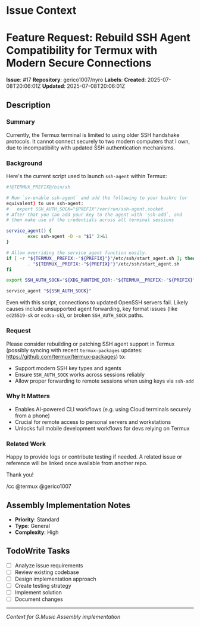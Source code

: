 # Issue Context
# Feature Request: Rebuild SSH Agent Compatibility for Termux with Modern Secure Connections

**Issue**: #17
**Repository**: gerico1007/nyro
**Labels**: 
**Created**: 2025-07-08T20:06:01Z
**Updated**: 2025-07-08T20:06:01Z

## Description
### Summary
Currently, the Termux terminal is limited to using older SSH handshake protocols. It cannot connect securely to two modern computers that I own, due to incompatibility with updated SSH authentication mechanisms.

### Background
Here's the current script used to launch `ssh-agent` within Termux:
```sh
#!@TERMUX_PREFIX@/bin/sh

# Run `sv-enable ssh-agent` and add the following to your bashrc (or
equivalent) to use ssh-agent:
#   export SSH_AUTH_SOCK="$PREFIX"/var/run/ssh-agent.socket
# After that you can add your key to the agent with `ssh-add`, and
# then make use of the credentials across all terminal sessions

service_agent() {
        exec ssh-agent -D -a "$1" 2>&1
}

# Allow overriding the service_agent function easily.
if [ -r "${TERMUX__PREFIX:-"${PREFIX}"}"/etc/ssh/start_agent.sh ]; then
        . "${TERMUX__PREFIX:-"${PREFIX}"}"/etc/ssh/start_agent.sh
fi

export SSH_AUTH_SOCK="${XDG_RUNTIME_DIR:-"${TERMUX__PREFIX:-"${PREFIX}"}/var/run"}"/ssh-agent.socket

service_agent "${SSH_AUTH_SOCK}"
```

Even with this script, connections to updated OpenSSH servers fail. Likely causes include unsupported agent forwarding, key format issues (like `ed25519-sk` or `ecdsa-sk`), or broken `SSH_AUTH_SOCK` paths.

### Request
Please consider rebuilding or patching SSH agent support in Termux (possibly syncing with recent `termux-packages` updates: https://github.com/termux/termux-packages) to:
- Support modern SSH key types and agents
- Ensure `SSH_AUTH_SOCK` works across sessions reliably
- Allow proper forwarding to remote sessions when using keys via `ssh-add`

### Why It Matters
- Enables AI-powered CLI workflows (e.g. using Cloud terminals securely from a phone)
- Crucial for remote access to personal servers and workstations
- Unlocks full mobile development workflows for devs relying on Termux

### Related Work
Happy to provide logs or contribute testing if needed. A related issue or reference will be linked once available from another repo.

Thank you!

/cc @termux @gerico1007

## Assembly Implementation Notes
- **Priority**: Standard
- **Type**: General
- **Complexity**: High

## TodoWrite Tasks
- [ ] Analyze issue requirements
- [ ] Review existing codebase
- [ ] Design implementation approach
- [ ] Create testing strategy
- [ ] Implement solution
- [ ] Document changes

---
*Context for G.Music Assembly implementation*

